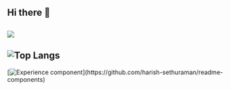 ## Hi there 👋
![](https://komarev.com/ghpvc/?username=your-github-username&color=red)
- 
![Top Langs](https://github-readme-stats.vercel.app/api/top-langs/?username=TomW03&theme=tokyonight)
-

[![Experience component](https://readme-components.vercel.app/api?component=experience&company=DEVK")](https://github.com/harish-sethuraman/readme-components)
<!--
**TomW03/TomW03** is a ✨ _special_ ✨ repository because its `README.md` (this file) appears on your GitHub profile.

Here are some ideas to get you started:

- 🔭 I’m currently working on ...
- 🌱 I’m currently learning ...
- 👯 I’m looking to collaborate on ...
- 🤔 I’m looking for help with ...
- 💬 Ask me about ...
- 📫 How to reach me: ...
- 😄 Pronouns: ...
- ⚡ Fun fact: ...
-->
